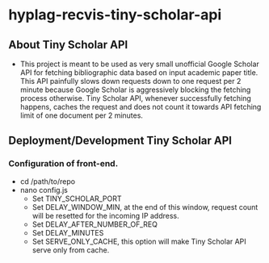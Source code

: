 # hyplag-recvis-tiny-scholar-api

## About Tiny Scholar API
- This project is meant to be used as very small unofficial Google Scholar API for fetching bibliographic data based on input academic paper title. This API painfully slows down requests down to one request per 2 minute because Google Scholar is aggressively blocking the fetching process otherwise. Tiny Scholar API, whenever successfully fetching happens, caches the request and does not count it towards API fetching limit of one document per 2 minutes.  

## Deployment/Development Tiny Scholar API
### Configuration of front-end.
- cd /path/to/repo
- nano config.js
    - Set TINY_SCHOLAR_PORT
    - Set DELAY_WINDOW_MIN, at the end of this window, request count will be resetted for the incoming IP address.
    - Set DELAY_AFTER_NUMBER_OF_REQ
    - Set DELAY_MINUTES
    - Set SERVE_ONLY_CACHE, this option will make Tiny Scholar API serve only from cache.